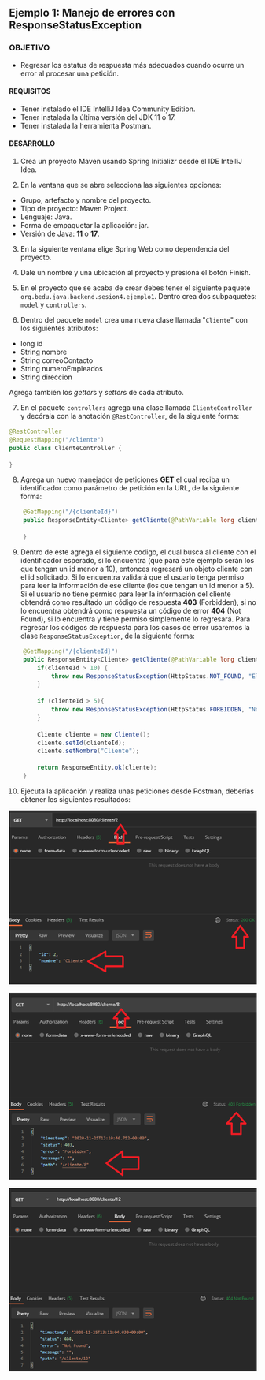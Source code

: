## Ejemplo 1: Manejo de errores con ResponseStatusException

### OBJETIVO
- Regresar los estatus de respuesta más adecuados cuando ocurre un error al procesar una petición.

#### REQUISITOS
- Tener instalado el IDE IntelliJ Idea Community Edition.
- Tener instalada la última versión del JDK 11 o 17.
- Tener instalada la herramienta Postman.


#### DESARROLLO

1. Crea un proyecto Maven usando Spring Initializr desde el IDE IntelliJ Idea.

2. En la ventana que se abre selecciona las siguientes opciones:
- Grupo, artefacto y nombre del proyecto.
- Tipo de proyecto: Maven Project.
- Lenguaje: Java.
- Forma de empaquetar la aplicación: jar.
- Versión de Java: **11** o **17**.

3. En la siguiente ventana elige Spring Web como dependencia del proyecto.

4. Dale un nombre y una ubicación al proyecto y presiona el botón Finish.

5. En el proyecto que se acaba de crear debes tener el siguiente paquete `org.bedu.java.backend.sesion4.ejemplo1`. Dentro crea dos subpaquetes: `model` y `controllers`.

6. Dentro del paquete `model` crea una nueva clase llamada "`Cliente`" con los siguientes atributos:

- long id
- String nombre
- String correoContacto
- String numeroEmpleados
- String direccion  

Agrega también los *getter*s y *setter*s de cada atributo.

7. En el paquete `controllers` agrega una clase llamada `ClienteController` y decórala con la anotación `@RestController`, de la siguiente forma:

```java
@RestController
@RequestMapping("/cliente")
public class ClienteController {

}
```

8. Agrega un nuevo manejador de peticiones **GET** el cual reciba un identificador como parámetro de petición en la URL, de la siguiente forma:

```java
    @GetMapping("/{clienteId}")
    public ResponseEntity<Cliente> getCliente(@PathVariable long clienteId){

    }
```

9. Dentro de este agrega el siguiente codigo, el cual busca al cliente con el identificador esperado, si lo encuentra (que para este ejemplo serán los que tengan un id menor a 10), entonces regresará un objeto cliente con el id solicitado. Si lo encuentra validará que el usuario tenga permiso para leer la información de ese cliente (los que tengan un id menor a 5). Si el usuario no tiene permiso para leer la información del cliente obtendrá como resultado un código de respuesta **403** (Forbidden), si no lo encuentra obtendrá como respuesta un código de error **404** (Not Found), si lo encuentra y tiene permiso simplemente lo regresará. Para regresar los códigos de respuesta para los casos de error usaremos la clase `ResponseStatusException`, de la siguiente forma:

```java
    @GetMapping("/{clienteId}")
    public ResponseEntity<Cliente> getCliente(@PathVariable long clienteId){
        if(clienteId > 10) {
            throw new ResponseStatusException(HttpStatus.NOT_FOUND, "El cliente con el id especificado no existe.");
        }

        if (clienteId > 5){
            throw new ResponseStatusException(HttpStatus.FORBIDDEN, "No tiene permiso para visualizar al cliente indicado.");
        }
          
        Cliente cliente = new Cliente();
        cliente.setId(clienteId);
        cliente.setNombre("Cliente");
        
        return ResponseEntity.ok(cliente);
    }   
```

10. Ejecuta la aplicación y realiza unas peticiones desde Postman, deberías obtener los siguientes resultados:

![imagen](img/img_01.png)

![imagen](img/img_02.png)

![imagen](img/img_03.png)
